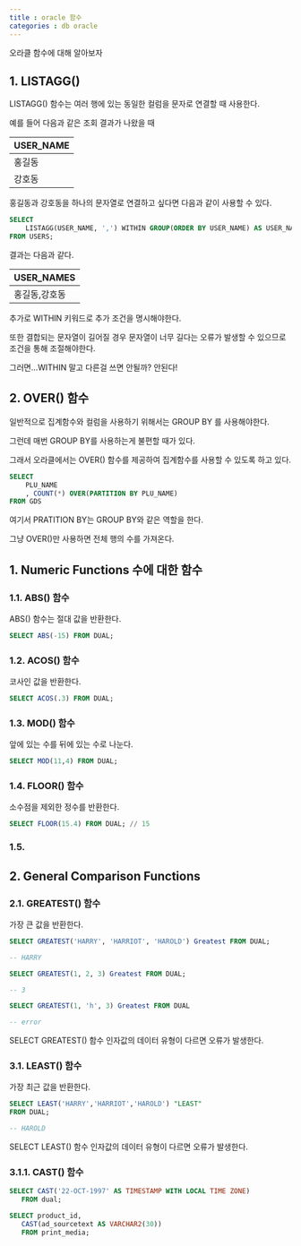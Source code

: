 ```yaml
---
title : oracle 함수
categories : db oracle
---
```


오라클 함수에 대해 알아보자

## 1. LISTAGG()

LISTAGG() 함수는 여러 행에 있는 동일한 컬럼을 문자로 연결할 때 사용한다. 

예를 들어 다음과 같은 조회 결과가 나왔을 때 

| USER_NAME |
|---|
| 홍길동 |
| 강호동 |

홍길동과 강호동을 하나의 문자열로 연결하고 싶다면 다음과 같이 사용할 수 있다. 

```sql
SELECT 
    LISTAGG(USER_NAME, ',') WITHIN GROUP(ORDER BY USER_NAME) AS USER_NAMES
FROM USERS;
```

결과는 다음과 같다.

| USER_NAMES |
|---|
| 홍길동,강호동 |

추가로 WITHIN 키워드로 추가 조건을 명시해야한다.

또한 결합되는 문자열이 길어질 경우 문자열이 너무 길다는 오류가 발생할 수 있으므로 조건을 통해 조절해야한다.

그러면...WITHIN 말고 다른걸 쓰면 안될까? 안된다!


## 2. OVER() 함수

일반적으로 집계함수와 컬럼을 사용하기 위해서는 GROUP BY 를 사용해야한다. 

그런데 매번 GROUP BY를 사용하는게 불편할 때가 있다. 

그래서 오라클에서는 OVER() 함수를 제공하여 집계함수를 사용할 수 있도록 하고 있다.

```SQL
SELECT 
	PLU_NAME
	, COUNT(*) OVER(PARTITION BY PLU_NAME) 
FROM GDS
```

여기서 PRATITION BY는 GROUP BY와 같은 역할을 한다.

그냥 OVER()만 사용하면 전체 행의 수를 가져온다.


## 1. Numeric Functions 수에 대한 함수

### 1.1. ABS() 함수 

ABS() 함수는 절대 값을 반환한다.

```SQL
SELECT ABS(-15) FROM DUAL;
```

### 1.2. ACOS() 함수

코사인 값을 반환한다.

```sql
SELECT ACOS(.3) FROM DUAL;
```

### 1.3. MOD() 함수

앞에 있는 수를 뒤에 있는 수로 나눈다.

```sql
SELECT MOD(11,4) FROM DUAL;
```

### 1.4. FLOOR() 함수

소수점을 제외한 정수를 반환한다.

```sql
SELECT FLOOR(15.4) FROM DUAL; // 15
```

### 1.5. 


## 2. General Comparison Functions

### 2.1. GREATEST() 함수

가장 큰 값을 반환한다.

```sql
SELECT GREATEST('HARRY', 'HARRIOT', 'HAROLD') Greatest FROM DUAL;

-- HARRY

SELECT GREATEST(1, 2, 3) Greatest FROM DUAL;

-- 3

SELECT GREATEST(1, 'h', 3) Greatest FROM DUAL

-- error
```

SELECT GREATEST() 함수 인자값의 데이터 유형이 다르면 오류가 발생한다.

### 3.1. LEAST() 함수

가장 최근 값을 반환한다.

```sql
SELECT LEAST('HARRY','HARRIOT','HAROLD') "LEAST"
FROM DUAL;

-- HAROLD
```

SELECT LEAST() 함수 인자값의 데이터 유형이 다르면 오류가 발생한다.

### 3.1.1. CAST() 함수

```sql
SELECT CAST('22-OCT-1997' AS TIMESTAMP WITH LOCAL TIME ZONE) 
   FROM dual;

SELECT product_id, 
   CAST(ad_sourcetext AS VARCHAR2(30))
   FROM print_media;
```





































